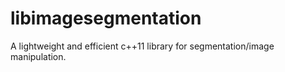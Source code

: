# libimagesegmentation
A lightweight and efficient c++11 library for segmentation/image manipulation.
